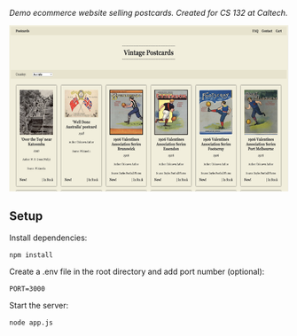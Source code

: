 <i> Demo ecommerce website selling postcards. Created for CS 132 at Caltech. </i>
<p align="center">
  <img src="public/main-page.png" height="300">
</p>

## Setup

Install dependencies:
```
npm install
```

Create a .env file in the root directory and add port number (optional):
```
PORT=3000
```

Start the server:
```
node app.js
```
